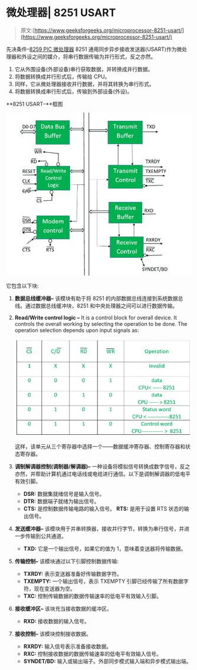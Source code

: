 # 微处理器| 8251 USART

> 原文:[https://www.geeksforgeeks.org/microprocessor-8251-usart/](https://www.geeksforgeeks.org/microprocessor-8251-usart/)

先决条件–[8259 PIC 微处理器](https://www.geeksforgeeks.org/8259-pic-microprocessor/)
8251 通用同步异步接收发送器(USART)作为微处理器和外设之间的媒介，将串行数据传输为并行形式，反之亦然。

1.  它从外围设备(外部设备)串行获取数据，并转换成并行数据。
2.  将数据转换成并行形式后，传输给 CPU。
3.  同样，它从微处理器接收并行数据，并将其转换为串行形式。
4.  将数据转换成串行形式后，传输到外部设备(外设)。

**8251 USART–**框图

![](img/6d477b3ef35e0b02bd485d81ecf5a564.png)

它包含以下块:

1.  **数据总线缓冲器–**
    该模块有助于将 8251 的内部数据总线连接到系统数据总线。通过数据总线缓冲块，8251 和中央处理器之间可以进行数据传输。
2.  **Read/Write control logic –**
    It is a control block for overall device. It controls the overall working by selecting the operation to be done. The operation selection depends upon input signals as:

    ![](img/b87c2c831ed95f08904578c57e336e7a.png)

    这样，该单元从三个寄存器中选择一个——数据缓冲寄存器、控制寄存器和状态寄存器。

3.  **调制解调器控制(调制器/解调器)–**
    一种设备将模拟信号转换成数字信号，反之亦然，并帮助计算机通过电话线或电缆进行通信。以下是调制解调器的低电平有效引脚。
    *   **DSR:** 数据集就绪信号是输入信号。
    *   **DTR:** 数据端子就绪为输出信号。
    *   **CTS:** 是控制数据传输电路的输入信号。
        **RTS:** 是用于设置 RTS 状态的输出信号。
4.  **发送缓冲器–**
    该模块用于并串转换器，接收并行字节，转换为串行信号，并进一步传输到公共通道。
    *   **TXD:** 它是一个输出信号，如果它的值为 1，意味着变送器将传输数据。
5.  **传输控制–**
    该模块通过以下引脚控制数据传输:
    *   **TXRDY:** 表示变送器准备好传输数据字符。
    *   **TXEMPTY:** 一个输出信号，表示 TXEMPTY 引脚已经传输了所有数据字符，现在变送器为空。
    *   **TXC:** 控制传输数据的数据传输速率的低电平有效输入引脚。
6.  **接收缓冲区–**
    该块充当接收数据的缓冲区。
    *   **RXD:** 接收数据的输入信号。
7.  **接收控制–**
    该模块控制接收数据。
    *   **RXRDY:** 输入信号表示准备接收数据。
    *   **RXC:** 控制接收数据的数据传输速率的低电平有效输入信号。
    *   **SYNDET/BD:** 输入或输出端子。外部同步模式输入端和异步模式输出端。